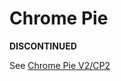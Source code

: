 # Chrome Pie
**DISCONTINUED**

See [Chrome Pie V2/CP2](https://github.com/reversepwn/chrome-pie-v2)

